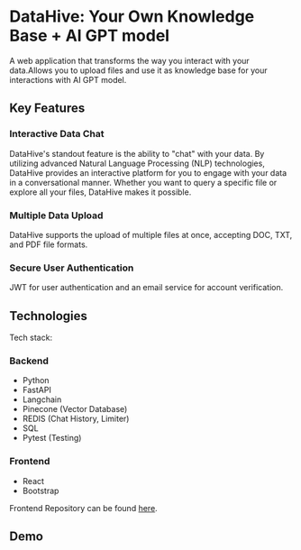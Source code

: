 # DataHive: Your Own Knowledge Base + AI GPT model

A web application that transforms the way you interact with your data.Allows you to upload files and use it as knowledge base for your interactions with AI GPT model.
## Key Features

### Interactive Data Chat

DataHive's standout feature is the ability to "chat" with your data. By utilizing advanced Natural Language Processing (NLP) technologies, DataHive provides an interactive platform for you to engage with your data in a conversational manner. Whether you want to query a specific file or explore all your files, DataHive makes it possible.

### Multiple Data Upload

DataHive supports the upload of multiple files at once, accepting DOC, TXT, and PDF file formats. 

### Secure User Authentication

 JWT for user authentication and an email service for account verification.

## Technologies

Tech stack:

### Backend

- Python
- FastAPI
- Langchain
- Pinecone (Vector Database)
- REDIS (Chat History, Limiter)
- SQL
- Pytest (Testing)

### Frontend

- React
- Bootstrap


Frontend Repository can be found [here](https://github.com/Macarena-Chang/DataHive-Frontend).



## Demo

